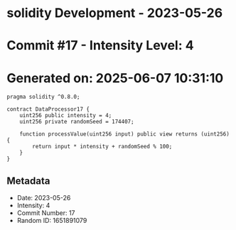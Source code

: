 ﻿# solidity Development - 2023-05-26
# Commit #17 - Intensity Level: 4
# Generated on: 2025-06-07 10:31:10
```solidity
pragma solidity ^0.8.0;

contract DataProcessor17 {
    uint256 public intensity = 4;
    uint256 private randomSeed = 174407;

    function processValue(uint256 input) public view returns (uint256) {
        return input * intensity + randomSeed % 100;
    }
}
```
## Metadata
- Date: 2023-05-26
- Intensity: 4
- Commit Number: 17
- Random ID: 1651891079
